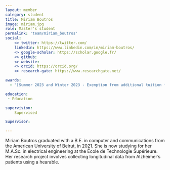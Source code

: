 ```yaml
---
layout: member
category: student
title: Miriam Boutros
image: miriam.jpg
role: Master's student
permalink: 'team/miriam_boutros'
social:
    <> twitter: https://twitter.com/
    linkedin: https://www.linkedin.com/in/miriam-boutros/
    <> google-scholar: https://scholar.google.fr/
    <> github: 
    <> website:
    <> orcid: https://orcid.org/
    <> research-gate: https://www.researchgate.net/

awards:
  - "[Summer 2023 and Winter 2023 - Exemption from additional tuition fees](https://www.etsmtl.ca/en/ets/bourses/exemptions-from-additional-tuition-fees)"

education:
 - Education

supervision:
    Supervised

Supervisor:

---
```


Miriam Boutros graduated with a B.E. in computer and communications from the American University of Beirut, in 2021. She is now studying for her M.A.Sc. in electrical engineering at the École de Technologie Supérieure. Her research project involves collecting longitudinal data from Alzheimer’s patients using a hearable.
